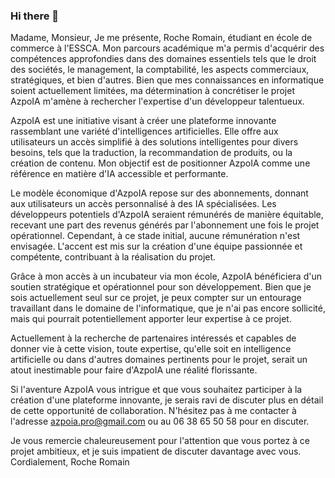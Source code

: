 ### Hi there 👋


Madame, Monsieur,
Je me présente, Roche Romain, étudiant en école de commerce à l'ESSCA. Mon parcours académique m'a permis d'acquérir 
des compétences approfondies dans des domaines essentiels tels que le droit des sociétés, le management, la comptabilité, 
les aspects commerciaux, stratégiques, et bien d'autres. Bien que mes connaissances en informatique soient actuellement
limitées, ma détermination à concrétiser le projet AzpoIA m'amène à rechercher l'expertise d'un développeur talentueux.

AzpoIA est une initiative visant à créer une plateforme innovante rassemblant une variété d'intelligences artificielles. 
Elle offre aux utilisateurs un accès simplifié à des solutions intelligentes pour divers besoins, tels que la traduction, 
la recommandation de produits, ou la création de contenu. Mon objectif est de positionner AzpoIA comme une référence 
en matière d'IA accessible et performante.

Le modèle économique d'AzpoIA repose sur des abonnements, donnant aux utilisateurs un accès personnalisé à des IA spécialisées. 
Les développeurs potentiels d'AzpoIA seraient rémunérés de manière équitable, recevant une part des revenus générés par l'abonnement 
une fois le projet opérationnel. Cependant, à ce stade initial, aucune rémunération n'est envisagée. L'accent est mis sur la création
d'une équipe passionnée et compétente, contribuant à la réalisation du projet.

Grâce à mon accès à un incubateur via mon école, AzpoIA bénéficiera d'un soutien stratégique et opérationnel pour son développement. 
Bien que je sois actuellement seul sur ce projet, je peux compter sur un entourage travaillant dans le domaine de l'informatique, que
je n'ai pas encore sollicité, mais qui pourrait potentiellement apporter leur expertise à ce projet.

Actuellement à la recherche de partenaires intéressés et capables de donner vie à cette vision, toute expertise, qu'elle soit en 
intelligence artificielle ou dans d'autres domaines pertinents pour le projet, serait un atout inestimable pour faire d'AzpoIA une 
réalité florissante.

Si l'aventure AzpoIA vous intrigue et que vous souhaitez participer à la création d'une plateforme innovante, je serais ravi de 
discuter plus en détail de cette opportunité de collaboration. N'hésitez pas à me contacter à l'adresse azpoia.pro@gmail.com 
ou au 06 38 65 50 58 pour en discuter.

Je vous remercie chaleureusement pour l'attention que vous portez à ce projet ambitieux, et je suis impatient de discuter davantage avec vous.
Cordialement,
Roche Romain
